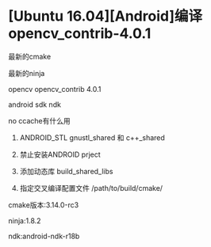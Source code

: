
# [Ubuntu 16.04][Android]编译opencv_contrib-4.0.1

最新的cmake

最新的ninja

opencv opencv_contrib 4.0.1

android sdk ndk

no ccache有什么用

1. ANDROID_STL gnustl_shared 和 c++_shared

2. 禁止安装ANDROID prject

3. 添加动态库 build_shared_libs

4. 指定交叉编译配置文件 /path/to/build/cmake/

cmake版本:3.14.0-rc3

ninja:1.8.2

ndk:android-ndk-r18b

